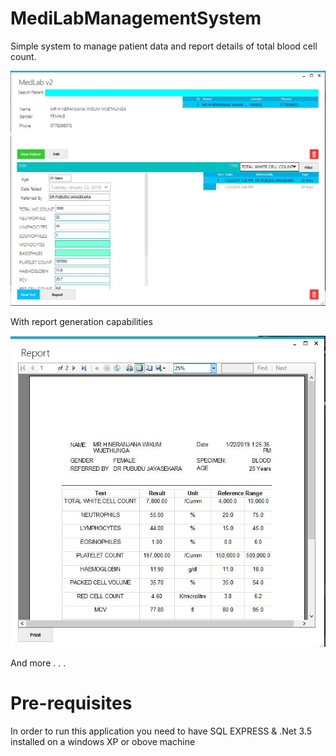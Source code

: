 # MediLabManagementSystem
Simple system to manage patient data and report details of total blood cell count.

![alt text](screenshots/main.JPG)

With report generation capabilities

![alt text](screenshots/Full_Report.JPG)

And more . . .

# Pre-requisites

In order to run this application you need to have SQL EXPRESS & .Net 3.5 installed on a windows XP or obove machine
